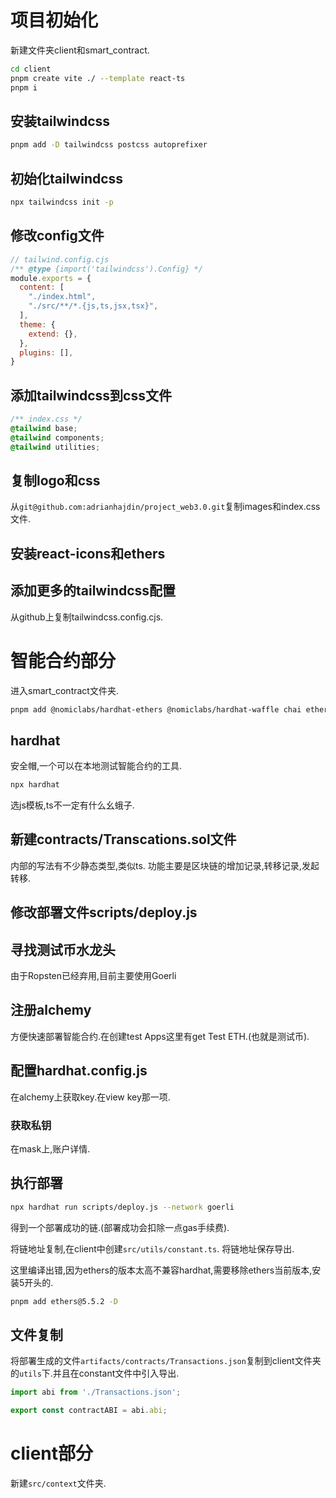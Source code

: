 # 项目初始化
新建文件夹client和smart_contract.

```bash
cd client
pnpm create vite ./ --template react-ts 
pnpm i
```
## 安装tailwindcss
```bash
pnpm add -D tailwindcss postcss autoprefixer
```
## 初始化tailwindcss
```bash
npx tailwindcss init -p
```
## 修改config文件
```cjs
// tailwind.config.cjs
/** @type {import('tailwindcss').Config} */
module.exports = {
  content: [
    "./index.html",
    "./src/**/*.{js,ts,jsx,tsx}",
  ],
  theme: {
    extend: {},
  },
  plugins: [],
}
```
## 添加tailwindcss到css文件
```css
/** index.css */ 
@tailwind base;
@tailwind components;
@tailwind utilities;
```
## 复制logo和css
从`git@github.com:adrianhajdin/project_web3.0.git`复制images和index.css文件.

## 安装react-icons和ethers


## 添加更多的tailwindcss配置
从github上复制tailwindcss.config.cjs.

# 智能合约部分
进入smart_contract文件夹.
```bash
pnpm add @nomiclabs/hardhat-ethers @nomiclabs/hardhat-waffle chai ethereum-waffle ethers hardhat ethers -D
```
## hardhat
安全帽,一个可以在本地测试智能合约的工具.
```bash
npx hardhat
```
选js模板,ts不一定有什么幺蛾子.
## 新建contracts/Transcations.sol文件
内部的写法有不少静态类型,类似ts.
功能主要是区块链的增加记录,转移记录,发起转移.

## 修改部署文件scripts/deploy.js

## 寻找测试币水龙头
由于Ropsten已经弃用,目前主要使用Goerli
## 注册alchemy
方便快速部署智能合约.在创建test Apps这里有get Test ETH.(也就是测试币).

## 配置hardhat.config.js
在alchemy上获取key.在view key那一项.

### 获取私钥
在mask上,账户详情.
## 执行部署
```bash
npx hardhat run scripts/deploy.js --network goerli
```
得到一个部署成功的链.(部署成功会扣除一点gas手续费).


将链地址复制,在client中创建`src/utils/constant.ts`.
将链地址保存导出.

这里编译出错,因为ethers的版本太高不兼容hardhat,需要移除ethers当前版本,安装5开头的.
```bash
pnpm add ethers@5.5.2 -D
```

## 文件复制
将部署生成的文件`artifacts/contracts/Transactions.json`复制到client文件夹的`utils`下.并且在constant文件中引入导出.
```ts
import abi from './Transactions.json';

export const contractABI = abi.abi;
```

# client部分
新建`src/context`文件夹.
